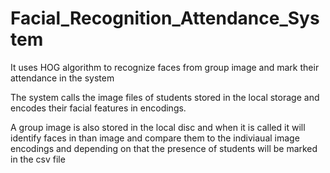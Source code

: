 # Facial_Recognition_Attendance_System
It uses HOG algorithm to recognize faces from group image and mark their attendance in the system

The system calls the image files of students stored in the local storage and encodes their facial features in encodings.

A group image is also stored in the local disc and when it is called it will identify faces in than image and compare them to the indiviaual image encodings and depending on that the presence of students will be marked in the csv file
